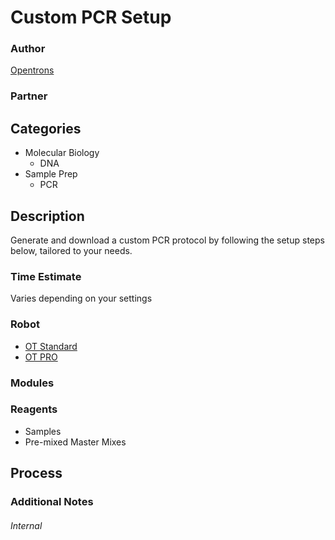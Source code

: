 # Custom PCR Setup

### Author
[Opentrons](https://opentrons.com/)

### Partner

## Categories
* Molecular Biology
	* DNA
* Sample Prep
	* PCR

## Description
Generate and download a custom PCR protocol by following the setup steps below, tailored to your needs.

### Time Estimate
Varies depending on your settings

### Robot
* [OT Standard](https://opentrons.com/ot-one-standard)
* [OT PRO](https://opentrons.com/ot-one-pro)

### Modules

### Reagents
* Samples
* Pre-mixed Master Mixes

## Process

### Additional Notes



###### Internal
